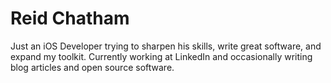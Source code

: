 # Reid Chatham

Just an iOS Developer trying to sharpen his skills, write great software, and expand my toolkit. Currently working at LinkedIn and occasionally writing blog articles and open source software. 

